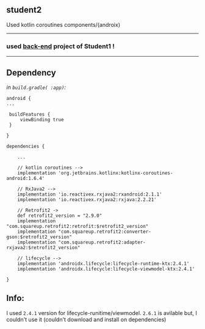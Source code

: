 ## student2
Used kotlin coroutines components/(androix)

---

### used [back-end](https://github.com/fekri86114/student1/tree/back-end) project of Student1 !

---

## Dependency

*in `build.gradle( :app)`:*

    android {
    ...
    
     buildFeatures {
         viewBinding true
     }
     
    }
    
    dependencies {
    
        ...

        // kotlin coroutines -->
        implementation 'org.jetbrains.kotlinx:kotlinx-coroutines-android:1.6.4'

        // RxJava2 -->
        implementation 'io.reactivex.rxjava2:rxandroid:2.1.1'
        implementation 'io.reactivex.rxjava2:rxjava:2.2.21'

        // Retrofit2 ->
        def retrofit2_version = "2.9.0"
        implementation "com.squareup.retrofit2:retrofit:$retrofit2_version"
        implementation "com.squareup.retrofit2:converter-gson:$retrofit2_version"
        implementation "com.squareup.retrofit2:adapter-rxjava2:$retrofit2_version"

        // lifecycle -->
        implementation 'androidx.lifecycle:lifecycle-runtime-ktx:2.4.1'
        implementation 'androidx.lifecycle:lifecycle-viewmodel-ktx:2.4.1'
    
    }
    
## Info:
I used `2.4.1` version for lifecycle-runitime/viewmodel. `2.6.1` is avilable but, I couldn't use it (couldn't download and install on dependencies)
    
